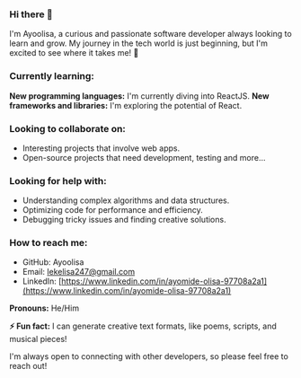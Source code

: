 ### Hi there 👋

<!--
**Ayoolisa/Ayoolisa** is a ✨ _special_ ✨ repository because its `README.md` (this file) appears on your GitHub profile.

Here are some ideas to get you started:

- 🔭 I’m currently working on ...
- 🌱 I’m currently learning ...
- 👯 I’m looking to collaborate on ...
- 🤔 I’m looking for help with ...
- 💬 Ask me about ...
- 📫 How to reach me: ...
- 😄 Pronouns: ...
- ⚡ Fun fact: ...
-->

I'm Ayoolisa, a curious and passionate software developer always looking to learn and grow.  My journey in the tech world is just beginning, but I'm excited to see where it takes me! 🫠

### Currently learning:

 **New programming languages:** I'm currently diving into ReactJS.
 **New frameworks and libraries:** I'm exploring the potential of React.

 ### Looking to collaborate on:

- Interesting projects that involve web apps.
-  Open-source projects that need development, testing and more...

### Looking for help with:

* Understanding complex algorithms and data structures.
* Optimizing code for performance and efficiency.
* Debugging tricky issues and finding creative solutions.

### How to reach me:

* GitHub: Ayoolisa
* Email: lekelisa247@gmail.com
* LinkedIn: [https://www.linkedin.com/in/ayomide-olisa-97708a2a1](https://www.linkedin.com/in/ayomide-olisa-97708a2a1)

**Pronouns:** He/Him

**⚡ Fun fact:** I can generate creative text formats, like poems, scripts, and musical pieces! 

I'm always open to connecting with other developers, so please feel free to reach out! 
